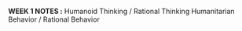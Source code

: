 
**WEEK 1 NOTES :**
Humanoid Thinking / Rational Thinking
Humanitarian Behavior / Rational Behavior
